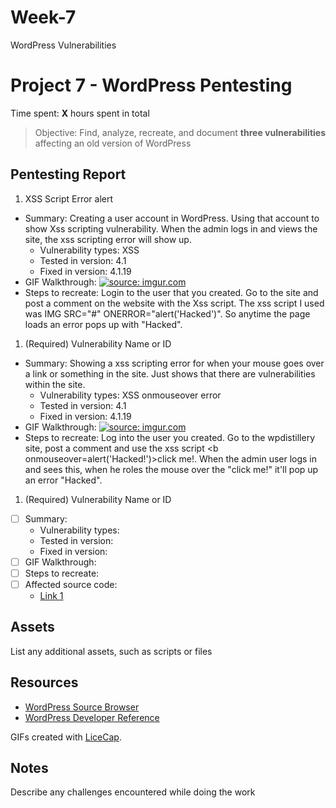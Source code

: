 # Week-7
WordPress Vulnerabilities
# Project 7 - WordPress Pentesting

Time spent: **X** hours spent in total

> Objective: Find, analyze, recreate, and document **three vulnerabilities** affecting an old version of WordPress

## Pentesting Report

1. XSS Script Error alert
  - Summary: Creating a user account in WordPress. Using that account to show Xss scripting vulnerability. When the admin logs in and views the site, the xss scripting error will show up. 
    - Vulnerability types: XSS
    - Tested in version: 4.1
    - Fixed in version: 4.1.19
  - GIF Walkthrough: <a href="https://imgur.com/Bg0UP7p"><img src="https://i.imgur.com/Bg0UP7p.gif" title="source: imgur.com" /></a>
  - Steps to recreate: Login to the user that you created. Go to the site and post a comment on the website with the Xss script. The xss script I used was IMG SRC="#" ONERROR="alert('Hacked')". So anytime the page loads an error pops up with "Hacked". 
1. (Required) Vulnerability Name or ID
  - Summary: Showing a xss scripting error for when your mouse goes over a link or something in the site. Just shows that there are vulnerabilities within the site.
    - Vulnerability types: XSS onmouseover error
    - Tested in version: 4.1
    - Fixed in version: 4.1.19
  - GIF Walkthrough: <a href="https://imgur.com/lczgS4h"><img src="https://i.imgur.com/lczgS4h.gif" title="source: imgur.com" /></a>
  - Steps to recreate: Log into the user you created. Go to the wpdistillery site, post a comment and use the xss script <b onmouseover=alert('Hacked!')>click me!</b>. When the admin user logs in and sees this, when he roles the mouse over the "click me!" it'll pop up an error "Hacked". 
1. (Required) Vulnerability Name or ID
  - [ ] Summary: 
    - Vulnerability types:
    - Tested in version:
    - Fixed in version: 
  - [ ] GIF Walkthrough: 
  - [ ] Steps to recreate: 
  - [ ] Affected source code:
    - [Link 1](https://core.trac.wordpress.org/browser/tags/version/src/source_file.php)


## Assets

List any additional assets, such as scripts or files

## Resources

- [WordPress Source Browser](https://core.trac.wordpress.org/browser/)
- [WordPress Developer Reference](https://developer.wordpress.org/reference/)

GIFs created with [LiceCap](http://www.cockos.com/licecap/).

## Notes

Describe any challenges encountered while doing the work
